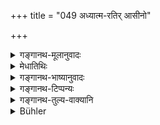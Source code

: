 +++
title = "049 अध्यात्म-रतिर् आसीनो"

+++

<details><summary>गङ्गानथ-मूलानुवादः</summary>

Centered in spirituality, disinterested, free from longings, with himself as his sole companion, he shall wander forth in the world, seeking bliss.—(49).
</details>

<details><summary>मेधातिथिः</summary>

आत्मतत्वप्रतिविधानापादानपरम् एकाग्रत्वम् **अध्यात्मम्** । तद्**रतिस्** तदर्थचिन्तापर **आसीत** । **निरपेक्ष** इत्य् उक्तानुवादो विषयान्य् एभ्यो धर्मेभ्यो ऽनुष्ठानार्थः । **निरामिषो** निःस्पृहः । मांसम् आमिषम्, तेन स्पृहां लक्षयित्वा प्रतिषेधस् तत्रातिशयवती प्राणिनां स्पृहा । अन्यत् प्राग् उक्तम् एव ॥ ६.४९ ॥
</details>

<details><summary>गङ्गानथ-भाष्यानुवादः</summary>

‘*Spirituality*’— disposition to concentrate one’s attention upon the quest for the true nature of the self;—‘*centered*’— always thinking of it, he shall remain.

‘*Disintrested*;’—this re-iterates what has been already said before regarding his not caring for the due fulfilment of *Dharma* and other things.

‘*Nirāmiṣaḥ*’—free from longings. Flesh is ‘*āmiṣa*’, which indicates (figuratively) *longing*, by reason of the fact that living beings have a great liking for flesh; and this longing is forbidden.

All the rest has already been explained before.—(49).
</details>

<details><summary>गङ्गानथ-टिप्पन्यः</summary>

This verse is quoted in *Aparārka* (p. 954);—and in *Parāśaramādhava* (Āchāra, p. 569).
</details>

<details><summary>गङ्गानथ-तुल्य-वाक्यानि</summary>

*Mahābhārata* (12.330.30).—(Same as Manu, the last foot being read as
‘*yaścaret sa sukhī bhavet*.’)

*Āpastamba* (2.21.13).—‘Abandoning truth and falsehood, pleasure and
pain, the Vedas, this world and the next, he shall seek the Ātman.’

*Vaśiṣṭha* (10.17, 20).—‘Freedom from future births is certain for him
who constantly dwells in the forest, who has subdued his organs of sensation and action, who has renounced all sensual gratification, whose mind is fixed in meditation on the Supreme Spirit, and who is indifferent (to all things).’
</details>

<details><summary>Bühler</summary>

049	Delighting in what refers to the Soul, sitting (in the postures prescribed by the Yoga), independent (of external help), entirely abstaining from sensual enjoyments, with himself for his only companion, he shall live in this world, desiring the bliss (of final liberation).
</details>
